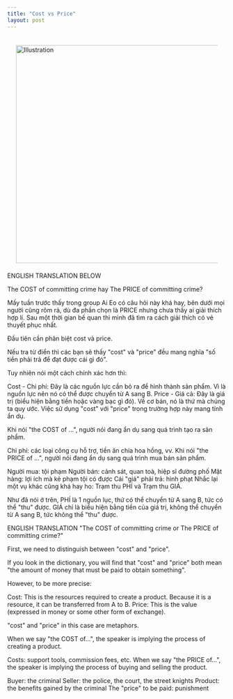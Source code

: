 ```yaml
---
title: "Cost vs Price"
layout: post
---
```

<div style="display: flex; justify-content: center; padding: 20px;">
    <img src="{{ site.baseurl }}/assets/media/posts/" alt="Illustration" style="width: 500px; height: auto;">
</div>
ENGLISH TRANSLATION BELOW

The COST of committing crime hay The PRICE of committing crime?

Mấy tuần trước thấy trong group Ai Eo có câu hỏi này khá hay, bên dưới mọi người cũng rôm rả, dù đa phần chọn là PRICE nhưng chưa thấy ai giải thích hợp lí. Sau một thời gian bế quan thì mình đã tìm ra cách giải thích có vẻ thuyết phục nhất.

Đầu tiên cần phân biệt cost và price.

Nếu tra từ điển thì các bạn sẽ thấy "cost" và "price" đều mang nghĩa "số tiền phải trả để đạt được cái gì đó". 

Tuy nhiên nói một cách chính xác hơn thì:

Cost - Chi phí: Đây là các nguồn lực cần bỏ ra để hình thành sản phẩm. Vì là nguồn lực nên nó có thể được chuyển từ A sang B.
Price - Giá cả: Đây là giá trị (biểu hiện bằng tiền hoặc vàng bạc gì đó). Về cơ bản, nó là thứ mà chúng ta quy ước.
Việc sử dụng "cost" với "price" trong trường hợp này mang tính ẩn dụ. 

Khi nói "the COST of ...", người nói đang ẩn dụ sang quá trình tạo ra sản phẩm. 

Chi phí: các loại công cụ hỗ trợ, tiền ăn chia hoa hồng, vv.
Khi nói "the PRICE of ...", người nói đang ẩn dụ sang quá trình mua bán sản phẩm. 

Người mua: tội phạm
Người bán: cảnh sát, quan toà, hiệp sĩ đường phố
Mặt hàng: lợi ích mà kẻ phạm tội có được 
Cái "giá" phải trả: hình phạt
Nhắc lại một vụ khác cũng khá hay ho: Trạm thu PHÍ và Trạm thu GIÁ.

Như đã nói ở trên, PHÍ là 1 nguồn lục, thứ có thể chuyển từ A sang B, tức có thể "thu" được. GIÁ chỉ là biểu hiện bằng tiền của giá trị, không thể chuyển từ A sang B, tức không thể "thu" được.



ENGLISH TRANSLATION
"The COST of committing crime or The PRICE of committing crime?"

First, we need to distinguish between "cost" and "price".

If you look in the dictionary, you will find that "cost" and "price" both mean "the amount of money that must be paid to obtain something".

However, to be more precise:

Cost: This is the resources required to create a product. Because it is a resource, it can be transferred from A to B.
Price: This is the value (expressed in money or some other form of exchange).

"cost" and "price" in this case are metaphors.

When we say "the COST of...", the speaker is implying the process of creating a product.

Costs: support tools, commission fees, etc.
When we say "the PRICE of...", the speaker is implying the process of buying and selling the product.

Buyer: the criminal
Seller: the police, the court, the street knights
Product: the benefits gained by the criminal
The "price" to be paid: punishment

